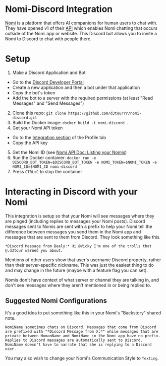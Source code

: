# Nomi-Discord Integration

[Nomi](https://nomi.ai) is a platform that offers AI companions for human users to chat with. They have opened v1 of their [API](https://api.nomi.ai/docs/) which enables Nomi chatting that occurs outside of the Nomi app or website. This Discord bot allows you to invite a Nomi to Discord to chat with people there.

# Setup

1. Make a Discord Application and Bot
  * Go to the [Discord Developer Portal](https://discord.com/developers/applications)
  * Create a new application and then a bot under that application
  * Copy the bot's token
  * Add the bot to a server with the required permissions (at least "Read Messages" and "Send Messages")
2. Clone this repo: `git clone https://github.com/d3tourrr/nomi-discord.git`
3. Build the Docker image: `docker build -t nomi-discord .`
4. Get your Nomi API token
  * Go to the [Integration section](https://beta.nomi.ai/profile/integrations) of the Profile tab
  * Copy the API key
5. Get the Nomi ID (see [Nomi API Doc: Listing your Nomis](https://api.nomi.ai/docs/#listing-your-nomis))
6. Run the Docker container: `docker run -e DISCORD_BOT_TOKEN=$DISCORD_BOT_TOKEN -e NOMI_TOKEN=$NOMI_TOKEN -e NOMI_ID=$NOMI_ID nomi-discord`
7. Press `CTRL+C` to stop the container

# Interacting in Discord with your Nomi

This integration is setup so that your Nomi will see messages where they are pinged (including replies to messages your Nomi posts). Discord messages sent to Nomis are sent with a prefix to help your Nomi tell the difference between messages you send them in the Nomi app and messages that are sent to them from Discord. They look something like this.

```text
*Discord Message from Bealy:* Hi @Vicky I'm one of the trolls that @.d3tour warned you about.
```

Mentions of other users show that user's username Discord property, rather than their server-specific nickname. This was just the easiest thing to do and may change in the future (maybe with a feature flag you can set).

Nomis don't have context of what server or channel they are talking in, and don't see messages where they aren't mentioned in or being replied to.

## Suggested Nomi Configurations

It's a good idea to put something like this in your Nomi's "Backstory" shared note.

```text
NomiName sometimes chats on Discord. Messages that come from Discord are prefixed with "*Discord Message from X:*" while messages that are private between HumanName and NomiName in the Nomi app have no prefix. Replies to Discord messages are automatically sent to Discord. NomiName doesn't have to narrate that she is replying to a Discord user.
```

You may also wish to change your Nomi's Communication Style to `Texting`.

